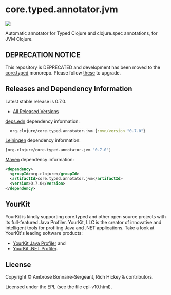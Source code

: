 # core.typed.annotator.jvm

<a href='http://typedclojure.org'><img src='images/part-of-typed-clojure-project.png'></a>

Automatic annotator for Typed Clojure and clojure.spec annotations, for JVM Clojure.

## DEPRECATION NOTICE

This repository is DEPRECATED and development has been moved
to the [core.typed](https://github.com/clojure/core.typed) monorepo.
Please follow [these](https://github.com/clojure/core.typed/blob/master/UPGRADING.md#upgrading-from-07x-to-monorepo)
to upgrade.

## Releases and Dependency Information

Latest stable release is 0.7.0.

* [All Released Versions](https://search.maven.org/search?q=g:org.clojure%20AND%20a:core.typed.annotator.jvm)

[deps.edn](https://clojure.org/reference/deps_and_cli) dependency information:

```clj
  org.clojure/core.typed.annotator.jvm {:mvn/version "0.7.0"}
 ```

[Leiningen](https://github.com/technomancy/leiningen) dependency information:

```clojure
[org.clojure/core.typed.annotator.jvm "0.7.0"]
```

[Maven](https://maven.apache.org/) dependency information:

```XML
<dependency>
  <groupId>org.clojure</groupId>
  <artifactId>core.typed.annotator.jvm</artifactId>
  <version>0.7.0</version>
</dependency>
```

## YourKit

YourKit is kindly supporting core.typed and other open source projects with its full-featured Java Profiler.
YourKit, LLC is the creator of innovative and intelligent tools for profiling
Java and .NET applications. Take a look at YourKit's leading software products:

* <a href="http://www.yourkit.com/java/profiler/index.jsp">YourKit Java Profiler</a> and
* <a href="http://www.yourkit.com/.net/profiler/index.jsp">YourKit .NET Profiler</a>.

## License

Copyright © Ambrose Bonnaire-Sergeant, Rich Hickey & contributors.

Licensed under the EPL (see the file epl-v10.html).
